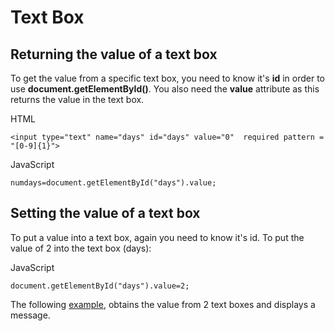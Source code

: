 
# Text Box

## Returning the value of a text box

To get the value from a specific text box, you need to know it's **id** in order to use **document.getElementById()**. You also need the **value** attribute as this 
returns the value in the text box.

HTML
~~~
<input type="text" name="days" id="days" value="0"  required pattern = "[0-9]{1}">
~~~

JavaScript
~~~
numdays=document.getElementById("days").value;
~~~

## Setting the value of a text box

To put a value into a text box, again you need to know it's id. To put the value of 2 into the text box (days):

JavaScript
~~~
document.getElementById("days").value=2;
~~~

The following <a href="archives/Class Files/WIT Ski Club.htm" target = "_blank">example</a>, obtains the value from 2 text boxes and displays a message.
